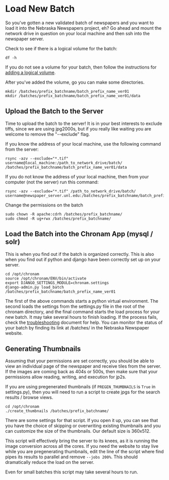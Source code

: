 Load New Batch
==============

So you've gotten a new validated batch of newspapers and you want to load it into the Nebraska Newspapers project, eh?  Go ahead and mount the network drive in question on your local machine and then ssh into the newspaper server.

Check to see if there is a logical volume for the batch:

    df -h

If you do not see a volume for your batch, then follow the instructions for [adding a logical volume](./add_volume.md).

After you've added the volume, go you can make some directories.

    mkdir /batches/prefix_batchname/batch_prefix_name_ver01
    mkdir /batches/prefix_batchname/batch_prefix_name_ver01/data


Upload the Batch to the Server
---------------

Time to upload the batch to the server!  It is in your best interests to exclude tiffs, since we are using jpg2000s, but if you really like waiting you are welcome to remove the "--exclude" flag.

If you know the address of your local machine, use the following command from the server:

    rsync -azv --exclude="*.tif" username@local_machine:/path_to_network_drive/batch/ /batches/prefix_batchname/batch_prefix_name_ver01/data

If you do not know the address of your local machine, then from your computer (not the server) run this command:

    rsync -azv --exclude="*.tif" /path_to_network_drive/batch/ username@newspaper_server.unl.edu:/batches/prefix_batchname/batch_prefix_name_ver01/data

Change the permissions on the batch

    sudo chown -R apache:cdrh /batches/prefix_batchname/
    sudo chmod -R ug+rwx /batches/prefix_batchname/

Load the Batch into the Chronam App (mysql / solr)
---------------

This is when you find out if the batch is organized correctly.  This is also when you find out if python and django have been correctly set up on your server.

    cd /opt/chronam
    source /opt/chronam/ENV/bin/activate
    export DJANGO_SETTINGS_MODULE=chronam.settings
    django-admin.py load_batch /batches/prefix_batchname/batch_prefix_name_ver01

The first of the above commands starts a python virtual environment.  The second loads the settings from the settings.py file in the root of the chronam directory, and the final command starts the load process for your new batch.  It may take several hours to finish loading.  If the process fails, check the [troubleshooting](./troubleshooting.md) document for help.  You can monitor the status of your batch by finding its link at /batches/ in the Nebraska Newspaper website.

Generating Thumbnails
--------------

Assuming that your permissions are set correctly, you should be able to view an individual page of the newspaper and receive tiles from the server.  If the images are coming back as 404s or 500s, then make sure that your permissions allow reading, writing, and execution for jp2s.

If you are using pregenerated thumbnails (if `PREGEN_THUMBNAILS` is `True` in settings.py), then you will need to run a script to create jpgs for the search results / browse views.

    cd /opt/chronam
    ./create_thumbnails /batches/prefix_batchname/

There are some settings for that script.  If you open it up, you can see that you have the choice of skipping or overwriting existing thumbnails and you can customize the size of the thumbnails.  Our default size is 360x512.

This script will effectively bring the server to its knees, as it is running the image conversion across all the cores.  If you need the website to stay live while you are pregenerating thumbnails, edit the line of the script where find pipes its results to parallel and remove `--jobs 200%`.  This should dramatically reduce the load on the server.

Even for small batches this script may take several hours to run.
